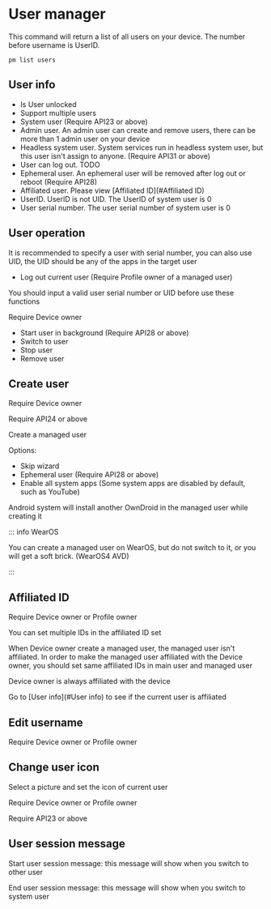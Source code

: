 # User manager

This command will return a list of all users on your device. The number before username is UserID.

```shell
pm list users
```

## User info

- Is User unlocked
- Support multiple users
- System user (Require API23 or above)
- Admin user. An admin user can create and remove users, there can be more than 1 admin user on your device
- Headless system user. System services run in headless system user, but this user isn't assign to anyone. (Require API31 or above)
- User can log out. TODO
- Ephemeral user. An ephemeral user will be removed after log out or reboot (Require API28)
- Affiliated user. Please view [Affiliated ID](#Affiliated ID)
- UserID. UserID is not UID. The UserID of system user is 0
- User serial number. The user serial number of system user is 0

## User operation

It is recommended to specify a user with serial number, you can also use UID, the UID should be any of the apps in the target user

- Log out current user (Require Profile owner of a managed user)

You should input a valid user serial number or UID before use these functions

Require Device owner

- Start user in background (Require API28 or above)
- Switch to user
- Stop user
- Remove user

## Create user

Require Device owner

Require API24 or above

Create a managed user

Options:

- Skip wizard
- Ephemeral user (Require API28 or above)
- Enable all system apps (Some system apps are disabled by default, such as YouTube)

Android system will install another OwnDroid in the managed user while creating it

::: info WearOS

You can create a managed user on WearOS, but do not switch to it, or you will get a soft brick. (WearOS4 AVD)

:::

## Affiliated ID

Require Device owner or Profile owner

You can set multiple IDs in the affiliated ID set

When Device owner create a managed user, the managed user isn't affiliated. In order to make the managed user affiliated with the Device owner, you should set  same affiliated IDs in main user and managed user

Device owner is always affiliated with the device

Go to [User info](#User info) to see if the current user is affiliated

## Edit username

Require Device owner or Profile owner

## Change user icon

Select a picture and set the icon of current user

Require Device owner or Profile owner

Require API23 or above

## User session message

Start user session message: this message will show when you switch to other user

End user session message: this message will show when you switch to system user

